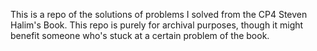 This is a repo of the solutions of problems I solved from the CP4 Steven Halim's Book. This repo is purely for archival purposes, though it might benefit someone who's stuck at a certain problem of the book.
